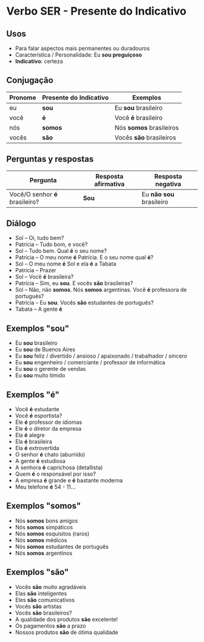# Verbo SER - Presente do Indicativo

## Usos

* Para falar aspectos mais permanentes ou duradouros
* Característica / Personalidade: Eu **sou preguiçoso**
* **Indicativo**: certeza

## Conjugação

| Pronome | Presente do Indicativo | Exemplos                  |
| --      | --                     | --                        |
| eu      | **sou**                | Eu **sou** brasileiro     |
| você    | **é**                  | Você **é** brasileiro     |
| nós     | **somos**              | Nós **somos** brasileiros |
| vocês   | **são**                | Vocês **são** brasileiros |

## Perguntas y respostas

| Pergunta | Resposta afirmativa | Resposta negativa |
| -- | -- | -- |
| Você/O senhor **é** brasileiro? | **Sou** | Eu **não sou** brasileiro |

## Diálogo

* Sol – Oi, tudo bem?
* Patrícia – Tudo bom, e você?
* Sol – Tudo bem. Qual **é** o seu nome?
* Patrícia – O meu nome **é** Patrícia. E o seu nome qual **é**?
* Sol – O meu nome **é** Sol e ela **é** a Tabata
* Patrícia – Prazer
* Sol – Você **é** brasileira?
* Patrícia – Sim, eu **sou**. E vocês **são** brasileiras?
* Sol – Não, não **somos**. Nós **somos** argentinas. Você **é** professora de portugués?
* Patrícia – Eu **sou**. Vocês **são** estudantes de português?
* Tabata – A gente **é**

## Exemplos "sou"

* Eu **sou** brasileiro
* Eu **sou** de Buenos Aires
* Eu **sou** feliz / divertido / ansioso / apaixonado / trabalhador / sincero
* Eu **sou** engenheiro / comerciante / professor de informática
* Eu **sou** o gerente de vendas
* Eu **sou** muito tímido

## Exemplos "é"

* Você **é** estudante
* Você **é** esportista?
* Ele **é** professor de idiomas
* Ele **é** o diretor da empresa
* Ela **é** alegre
* Ela **é** brasileira
* Ela **é** extrovertida
* O senhor **é** chato (aburrido)
* A gente **é** estudiosa
* A senhora **é** caprichosa (detallista)
* Quem **é** o responsável por isso?
* A empresa **é** grande e **é** bastante moderna
* Meu telefone **é** 54 - 11...

## Exemplos "somos"

* Nós **somos** bons amigos
* Nós **somos** simpáticos
* Nós **somos** esquisitos (raros)
* Nós **somos** médicos
* Nós **somos** estudantes de português
* Nós **somos** argentinos

## Exemplos "são"

* Vocês **são** muito agradáveis
* Elas **são** inteligentes
* Eles **são** comunicativos
* Vocês **são** artistas
* Vocês **são** brasileiros?
* A qualidade dos produtos **são** excelente!
* Os pagamentos **são** a prazo
* Nossos produtos **são** de ótima qualidade
